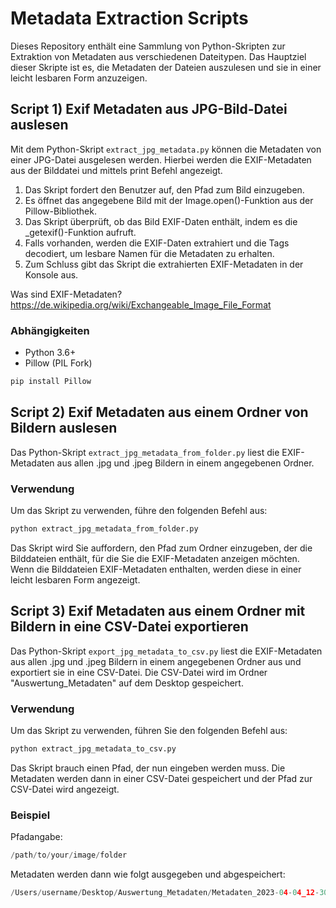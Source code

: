 # Metadata Extraction Scripts

Dieses Repository enthält eine Sammlung von Python-Skripten zur Extraktion von Metadaten aus verschiedenen Dateitypen. Das Hauptziel dieser Skripte ist es, die Metadaten der Dateien auszulesen und sie in einer leicht lesbaren Form anzuzeigen.

## Script 1) Exif Metadaten aus JPG-Bild-Datei auslesen

Mit dem Python-Skript `extract_jpg_metadata.py` können die Metadaten von einer JPG-Datei ausgelesen werden. Hierbei werden die EXIF-Metadaten aus der Bilddatei und mittels print Befehl angezeigt.

1. Das Skript fordert den Benutzer auf, den Pfad zum Bild einzugeben.
2. Es öffnet das angegebene Bild mit der Image.open()-Funktion aus der Pillow-Bibliothek.
3. Das Skript überprüft, ob das Bild EXIF-Daten enthält, indem es die _getexif()-Funktion aufruft.
4. Falls vorhanden, werden die EXIF-Daten extrahiert und die Tags decodiert, um lesbare Namen für die Metadaten zu erhalten.
5. Zum Schluss gibt das Skript die extrahierten EXIF-Metadaten in der Konsole aus.

Was sind EXIF-Metadaten?
https://de.wikipedia.org/wiki/Exchangeable_Image_File_Format

### Abhängigkeiten

- Python 3.6+
- Pillow (PIL Fork)

```PYTHON
pip install Pillow
```


## Script 2) Exif Metadaten aus einem Ordner von Bildern auslesen

Das Python-Skript `extract_jpg_metadata_from_folder.py` liest die EXIF-Metadaten aus allen .jpg und .jpeg Bildern in einem angegebenen Ordner.

### Verwendung

Um das Skript zu verwenden, führe den folgenden Befehl aus:
```PYTHON
python extract_jpg_metadata_from_folder.py
```

Das Skript wird Sie auffordern, den Pfad zum Ordner einzugeben, der die Bilddateien enthält, für die Sie die EXIF-Metadaten anzeigen möchten. Wenn die Bilddateien EXIF-Metadaten enthalten, werden diese in einer leicht lesbaren Form angezeigt.


## Script 3) Exif Metadaten aus einem Ordner mit Bildern in eine CSV-Datei exportieren

Das Python-Skript `export_jpg_metadata_to_csv.py` liest die EXIF-Metadaten aus allen .jpg und .jpeg Bildern in einem angegebenen Ordner aus und exportiert sie in eine CSV-Datei. Die CSV-Datei wird im Ordner "Auswertung_Metadaten" auf dem Desktop gespeichert.

### Verwendung

Um das Skript zu verwenden, führen Sie den folgenden Befehl aus:
```PYTHON
python extract_jpg_metadata_to_csv.py
```
Das Skript brauch einen Pfad, der nun eingeben werden muss. Die Metadaten werden dann in einer CSV-Datei gespeichert und der Pfad zur CSV-Datei wird angezeigt.

### Beispiel
Pfadangabe:
```PYTHON
/path/to/your/image/folder
```

Metadaten werden dann wie folgt ausgegeben und abgespeichert: 
```PYTHON
/Users/username/Desktop/Auswertung_Metadaten/Metadaten_2023-04-04_12-30-45.csv 
```

